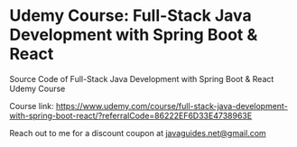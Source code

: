 # Udemy Course: Full-Stack Java Development with Spring Boot & React

Source Code of Full-Stack Java Development with Spring Boot &amp; React Udemy Course

Course link: https://www.udemy.com/course/full-stack-java-development-with-spring-boot-react/?referralCode=86222EF6D33E4738963E

Reach out to me for a discount coupon at javaguides.net@gmail.com
